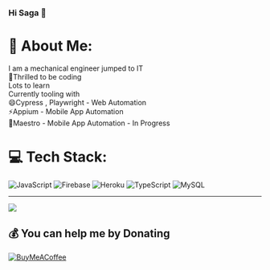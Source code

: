 ### Hi Saga 👋

# 💫 About Me:
I am a mechanical engineer jumped to IT<br>🔭Thrilled to be coding<br> Lots to learn<br> Currently tooling with <br>😄Cypress , Playwright - Web Automation<br>⚡Appium - Mobile App Automation<br>🤔Maestro - Mobile App Automation - In Progress 


# 💻 Tech Stack:
![JavaScript](https://img.shields.io/badge/javascript-%23323330.svg?style=for-the-badge&logo=javascript&logoColor=%23F7DF1E) ![Firebase](https://img.shields.io/badge/firebase-%23039BE5.svg?style=for-the-badge&logo=firebase) ![Heroku](https://img.shields.io/badge/heroku-%23430098.svg?style=for-the-badge&logo=heroku&logoColor=white) ![TypeScript](https://img.shields.io/badge/typescript-%23007ACC.svg?style=for-the-badge&logo=typescript&logoColor=white) ![MySQL](https://img.shields.io/badge/mysql-%2300f.svg?style=for-the-badge&logo=mysql&logoColor=white)

---
[![](https://visitcount.itsvg.in/api?id=sabfloki&icon=0&color=0)](https://visitcount.itsvg.in)

  ## 💰 You can help me by Donating
  [![BuyMeACoffee](https://img.shields.io/badge/Buy%20Me%20a%20Coffee-ffdd00?style=for-the-badge&logo=buy-me-a-coffee&logoColor=black)](https://buymeacoffee.com/sabfloki) 

  
<!-- Proudly created with GPRM ( https://gprm.itsvg.in ) -->
